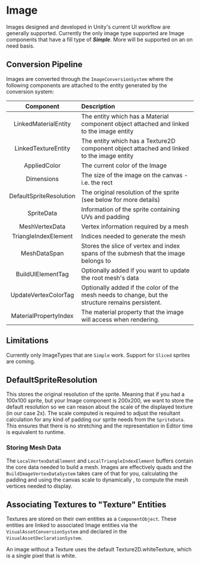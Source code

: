 # Image

Images designed and developed in Unity's current UI workflow are generally supported. Currently the only image
type supported are Image components that have a fill type of ***Simple***. More will be supported on an on need
basis.

## Conversion Pipeline
Images are converted through the `ImageConversionSystem` where the following components are attached to the
entity generated by the conversion system:

| Component | Description |
|:---------:|:------------|
| LinkedMaterialEntity | The entity which has a Material component object attached and linked to the image entity |
| LinkedTextureEntity | The entity which has a Texture2D component object attached and linked to the image entity |
| AppliedColor | The current color of the Image |
| Dimensions | The size of the image on the canvas - i.e. the rect |
| DefaultSpriteResolution | The original resolution of the sprite (see below for more details) |
| SpriteData | Information of the sprite containing UVs and padding |
| MeshVertexData | Vertex information required by a mesh |
| TriangleIndexElement | Indices needed to generate the mesh |
| MeshDataSpan | Stores the slice of vertex and index spans of the submesh that the image belongs to |
| BuildUIElementTag | Optionally added if you want to update the root mesh's data |
| UpdateVertexColorTag | Optionally added if the color of the mesh needs to change, but the structure remains persistent. |
| MaterialPropertyIndex | The material property that the image will access when rendering. |

## Limitations
Currently only ImageTypes that are `Simple` work. Support for `Sliced` sprites are coming.

## DefaultSpriteResolution
This stores the original resolution of the sprite. Meaning that if you had a 100x100 sprite, but your
Image component is 200x200, we want to store the default resolution so we can reason about the scale
of the displayed texture (in our case 2x). The scale computed is required to adjust the resultant
calculation for any kind of padding our sprite needs from the `SpriteData`. This ensures that there is
no stretching and the representation in Editor time is equivalent to runtime.

### Storing Mesh Data
The `LocalVertexDataElement` and `LocalTriangleIndexElement` buffers contain the core data needed to build a
mesh. Images are effectively quads and the `BuildImageVertexDataSystem` takes care of that for you,
calculating the padding and using the canvas scale to dynamically , to compute the mesh vertices needed to display.

## Associating Textures to "Texture" Entities
Textures are stored on their own entities as a `ComponentObject`. These entities are linked to associated Image entities 
via the `VisualAssetConversionSystem` and declared in the `VisualAssetDeclarationSystem`.

An image without a Texture uses the default Texture2D.whiteTexture, which is a single pixel that is white.

